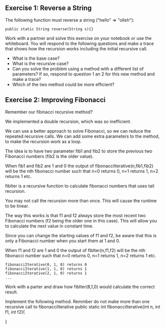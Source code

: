 ## Exercise 1: Reverse a String

The following function must reverse a string ("hello" => "olleh"):

```
public static String reverse(String s){}
```

Work with a partner and solve this exercise on your notebook or use the whiteboard. You will respond to the following questions and make a trace that shows how the recursion works including the initial recursive call.

* What is the base case?
* What is the recursive case?
* Can you solve the problem using a method with a different list of parameters? If so, respond to question 1 an 2 for this new method and make a trace?
* Which of the two method could be more efficient?

## Exercise 2: Improving Fibonacci

Remember our fibinacci recursive method? 

We implemented a double recursion, which was so inefficient.

We can use a better approach to solve Fibonacci, so we can reduce the repeated recursive calls. We can add some extra parameters to the method, to make the recursion work as a loop.

The idea is to have two parameter fib1 and fib2 to store the previous two Fibonacci numbers (fib2 is the older value).

When fib1 and fib2 are 1 and 0 the output of fibonacciIterative(n,fib1,fib2) will be the nth fibonacci number such that n=0 returns 0, n=1 returns 1, n=2 returns 1 etc.




fibIter is a recursive function to calculate fibonacci numbers that uses tail recursion.

You may not call the recursion more than once. This will cause the runtime to be linear.

The way this works is that f1 and f2 always store the most recent two Fibonacci numbers (f2 being the older one in this case). This will allow you to calculate the next value in constant time.

Since you can change the starting values of f1 and f2, be aware that this is only a Fibonacci number when you start them at 1 and 0.

When f1 and f2 are 1 and 0 the output of fibIter(n,f1,f2) will be the nth fibonacci number such that n=0 returns 0, n=1 returns 1, n=2 returns 1 etc.


```
fibonacciIterative(0, 1, 0) returns 0
fibonacciIterative(1, 1, 0) returns 1
fibonacciIterative(2, 1, 0) returns 1
...
```

Work with a parter and draw how fibIter(8,1,0) would calculate the correct result.

Implement the following method. Remmber do not make more than one recursive call to fibonacciIterative
public static int fibonacciIterative(int n, int f1, int f2){
  
}
